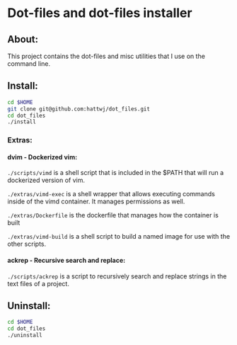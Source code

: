 # Dot-files and dot-files installer

## About:
This project contains the dot-files and misc utilities that I use on the
command line.

## Install:

```bash
cd $HOME
git clone git@github.com:hattwj/dot_files.git
cd dot_files
./install
```

### Extras:
#### dvim - Dockerized vim:
`./scripts/vimd` is a shell script that is included in the $PATH that will
run a dockerized version of vim.

`./extras/vimd-exec` is a shell wrapper that allows executing commands inside
of the vimd container. It manages permissions as well.

`./extras/Dockerfile` is the dockerfile that manages how the container is built

`./extras/vimd-build` is a shell script to build a named image for use with the
other scripts.

#### ackrep - Recursive search and replace:
`./scripts/ackrep` is a script to recursively search and replace strings in the
text files of a project.

## Uninstall:
```bash
cd $HOME
cd dot_files
./uninstall
```
